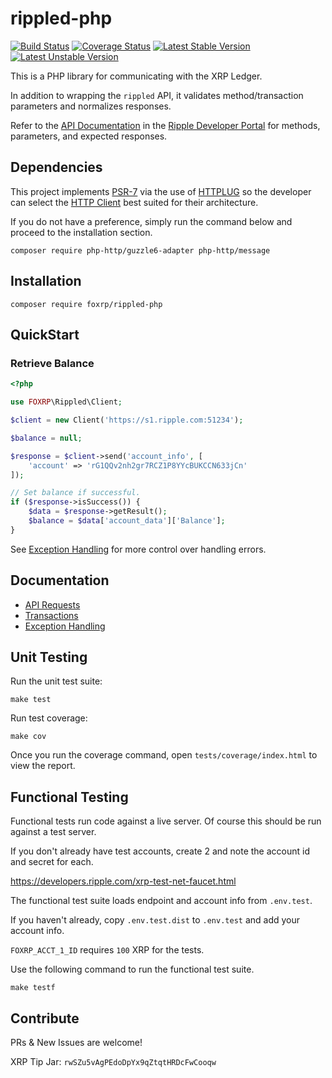 # rippled-php

[![Build Status](https://travis-ci.org/foxrp/rippled-php.svg?branch=master)](https://travis-ci.org/foxrp/rippled-php)
[![Coverage Status](https://coveralls.io/repos/github/foxrp/rippled-php/badge.svg?branch=master)](https://coveralls.io/github/foxrp/rippled-php?branch=master)
[![Latest Stable Version](https://poser.pugx.org/matthiasnoback/badges/v/stable.png)](https://packagist.org/packages/matthiasnoback/badges)
[![Latest Unstable Version](https://poser.pugx.org/matthiasnoback/badges/v/unstable.png)](https://packagist.org/packages/matthiasnoback/badges)

This is a PHP library for communicating with the XRP Ledger.

In addition to wrapping the `rippled` API, it validates method/transaction parameters and normalizes responses.

Refer to the [API Documentation](https://developers.ripple.com/rippled-api.html)
in the [Ripple Developer Portal](https://developers.ripple.com/) for methods, parameters, and expected responses.

## Dependencies

This project implements [PSR-7](https://www.php-fig.org/psr/psr-7/) via the use of
[HTTPLUG](http://docs.php-http.org/en/latest/index.html) so the developer can select the
[HTTP Client](http://docs.php-http.org/en/latest/clients.html) best suited for their
architecture.

If you do not have a preference, simply run the command below and proceed to the
installation section.

```
composer require php-http/guzzle6-adapter php-http/message
```

## Installation

```
composer require foxrp/rippled-php
```

## QuickStart

### Retrieve Balance

```php
<?php

use FOXRP\Rippled\Client;

$client = new Client('https://s1.ripple.com:51234');

$balance = null;

$response = $client->send('account_info', [
    'account' => 'rG1QQv2nh2gr7RCZ1P8YYcBUKCCN633jCn'
]);

// Set balance if successful.
if ($response->isSuccess()) {
    $data = $response->getResult();
    $balance = $data['account_data']['Balance'];
}
```

See [Exception Handling](docs/Exceptions.md) for more control over handling errors.

## Documentation

- [API Requests](docs/API.md)
- [Transactions](docs/Transactions.md)
- [Exception Handling](docs/Exceptions.md)

## Unit Testing

Run the unit test suite:

```
make test
```

Run test coverage:

```
make cov
```

Once you run the coverage command, open `tests/coverage/index.html` to view the report.

## Functional Testing

Functional tests run code against a live server. Of course this should be run against a test server.

If you don't already have test accounts, create 2 and note the account id and secret for each.

https://developers.ripple.com/xrp-test-net-faucet.html

The functional test suite loads endpoint and account info from `.env.test`.

If you haven't already, copy `.env.test.dist` to `.env.test` and add your account info.

`FOXRP_ACCT_1_ID` requires `100` XRP for the tests.

Use the following command to run the functional test suite.

```
make testf
```

## Contribute

PRs & New Issues are welcome!

XRP Tip Jar: `rwSZu5vAgPEdoDpYx9qZtqtHRDcFwCooqw`
